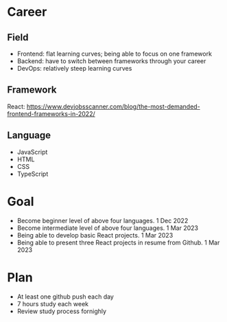# Career
## Field
- Frontend: flat learning curves; being able to focus on one framework
- Backend: have to switch between frameworks through your career
- DevOps: relatively steep learning curves

## Framework
React: https://www.devjobsscanner.com/blog/the-most-demanded-frontend-frameworks-in-2022/

## Language
- JavaScript
- HTML
- CSS
- TypeScript

# Goal
- Become beginner level of above four languages. 1 Dec 2022
- Become intermediate level of above four languages. 1 Mar 2023
- Being able to develop basic React projects. 1 Mar 2023
- Being able to present three React projects in resume from Github. 1 Mar 2023

# Plan
- At least one github push each day
- 7 hours study each week
- Review study process fornighly
